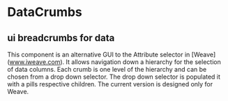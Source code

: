 # DataCrumbs
## ui breadcrumbs for data

This component is an alternative GUI to the Attribute selector in [Weave] (www.iweave.com).
It allows navigation down a hierarchy for the selection of data columns.
Each crumb is one level of the hierarchy and can be chosen from a drop down selector. The drop down selector is populated it with a pills respective children.
The current version is designed only for Weave. 
